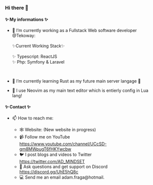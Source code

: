 ### Hi there 👋

#### ✨ My informations ✨ 



- 🔭 I’m currently working as a Fullstack Web software developer @Tekoway:
    <br>
    <br>
    ✨Current Working Stack✨<br><br>
        ✨ Typescript: ReactJS<br>
        ✨ Php: Symfony & Laravel<br>
<br>
   
- 🌱 I’m currently learning Rust as my future main server langage 👻

- 🫥 I use Neovim as my main text editor which is entierly config in Lua lang!

    
#### ✨ Contact ✨ 

- 📫 How to reach me: 

  - 🕸️ Website: (New website in progress)
  - 📹 Follow me on YouTube https://www.youtube.com/channel/UCcSD-gm8MWpugT6fHKYwcbw
  - 🐦 I post blogs and videos to Twitter https://twitter.com/AD_MINDSET 
  - 🔌 Ask questions and get support on Discord https://discord.gg/UhE5hQ8c
  - 💻 Send me an email adam.fraga@hotmail.
